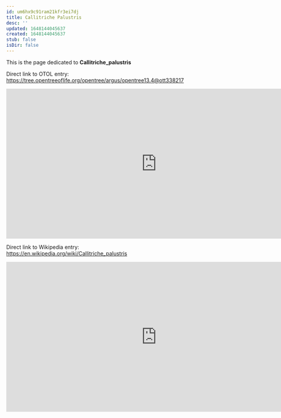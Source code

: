 ```yaml
---
id: um6hx9c91ram21kfr3ei7dj
title: Callitriche Palustris
desc: ''
updated: 1648144045637
created: 1648144045637
stub: false
isDir: false
---
```

This is the page dedicated to **Callitriche_palustris**


Direct link to OTOL entry: https://tree.opentreeoflife.org/opentree/argus/opentree13.4@ott338217



<html>
    <body>
    <iframe src="https://tree.opentreeoflife.org/opentree/argus/opentree13.4@ott338217"
    width="800" height="400" frameborder="0" allowfullscreen> </iframe>
    </body>
</html>
    


Direct link to Wikipedia entry: https://en.wikipedia.org/wiki/Callitriche_palustris



<html>
    <body>
    <iframe src="https://en.wikipedia.org/wiki/Callitriche_palustris"
    width="800" height="400" frameborder="0" allowfullscreen> </iframe>
    </body>
</html>
    
